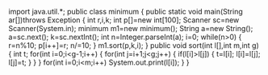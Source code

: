 import java.util.*;
public class minimum 
{
public static void main(String ar[])throws Exception
{
    int r,i,k;
    int p[]=new int[100];
Scanner sc=new Scanner(System.in);
minimum m1=new minimum();
String a=new String();
a=sc.next();
k=sc.nextInt();
int n=Integer.parseInt(a);
i=0;
while(n>0)
{
r=n%10;
p[i++]=r;
n/=10;
}
m1.sort(p,k,i);
}
public void sort(int l[],int m,int g)
{
    int t;
for(int i=0;i<g-1;i++)
{
for(int j=i+1;j<g;j++)
{
if(l[i]>l[j])
{
t=l[i];
l[i]=l[j];
l[j]=t;
}
}
}
for(int i=0;i<m;i++)
    System.out.print(l[i]);
}
}  
